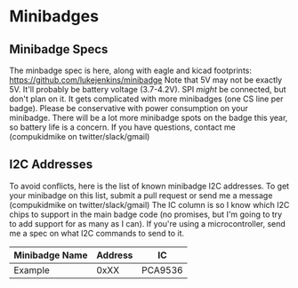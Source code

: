 # Minibadges
## Minibadge Specs
The minbadge spec is here, along with eagle and kicad footprints: https://github.com/lukejenkins/minibadge
Note that 5V may not be exactly 5V. It'll probably be battery voltage (3.7-4.2V).
SPI *might* be connected, but don't plan on it. It gets complicated with more minibadges (one CS line per badge).
Please be conservative with power consumption on your minibadge. There will be a lot more minibadge spots on the badge this year, so battery life is a concern.
If you have questions, contact me (compukidmike on twitter/slack/gmail)

## I2C Addresses
To avoid conflicts, here is the list of known minibadge I2C addresses.
To get your minibadge on this list, submit a pull request or send me a message (compukidmike on twitter/slack/gmail)
The IC column is so I know which I2C chips to support in the main badge code (no promises, but I'm going to try to add support for as many as I can). If you're using a microcontroller, send me a spec on what I2C commands to send to it.

| Minibadge Name | Address | IC |
| --- | --- | --- |
| Example | 0xXX | PCA9536 |

